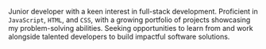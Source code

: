 Junior developer with a keen interest in full-stack development. 
Proficient in `JavaScript`, `HTML`, and `CSS`, with a growing portfolio of projects showcasing my problem-solving abilities. 
Seeking opportunities to learn from and work alongside talented developers to build impactful software solutions.

<!---
AmanAyoub/AmanAyoub is a ✨ special ✨ repository because its `README.md` (this file) appears on your GitHub profile.
You can click the Preview link to take a look at your changes.
--->
